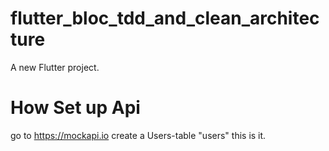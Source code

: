# flutter_bloc_tdd_and_clean_architecture

A new Flutter project.

# How Set up Api

go to https://mockapi.io create a Users-table "users" this is it.